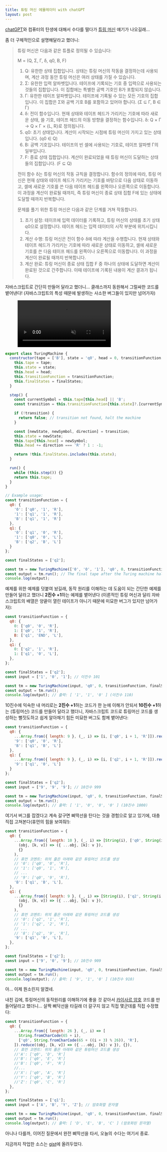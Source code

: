 ```yaml
---
title: 튜링 머신 에뮬레이터 with chatGPT
layout: post
---
```


[chatGPT](https://chat.openai.com/)와 컴퓨터의 탄생에 대해서 수다를 떨다가 [튜링 머신](https://en.wikipedia.org/wiki/Turing_machine) 얘기가 나오길래...

좀 더 구체적인으로 설명해달라고 했더니:

> 튜링 머신은 다음과 같은 튜플로 정의될 수 있습니다:
> 
> M = (Q, Σ, Γ, δ, q0, B, F)
> 
> 1. Q: 유한한 상태 집합입니다. 상태는 튜링 머신의 작동을 결정하는데 사용되며, 계산 과정 동안 튜링 머신은 여러 상태를 가질 수 있습니다.
> 2. Σ: 유한한 입력 알파벳입니다. 테이프에 기록되는 기호 중 입력으로 사용되는 것들의 집합입니다. 이 집합에는 특별한 공백 기호인 B가 포함되지 않습니다.
> 3. Γ: 유한한 테이프 알파벳입니다. 테이프에 기록될 수 있는 모든 기호의 집합입니다. 이 집합은 Σ와 공백 기호 B를 포함하고 있어야 합니다. (Σ ⊆ Γ, B ∈ Γ)
> 4. δ: 전이 함수입니다. 현재 상태와 테이프 헤드가 가리키는 기호에 따라 새로운 상태, 쓸 기호, 테이프 헤드의 이동 방향을 결정하는 함수입니다. δ: Q × Γ → Q × Γ × {L, R}로 정의됩니다.
> 5. q0: 초기 상태입니다. 계산이 시작되는 시점에 튜링 머신이 가지고 있는 상태입니다. (q0 ∈ Q)
> 6. B: 공백 기호입니다. 테이프의 빈 셀에 사용되는 기호로, 테이프 알파벳 Γ의 일부입니다.
> 7. F: 종료 상태 집합입니다. 계산이 완료되었을 때 튜링 머신이 도달하는 상태들의 집합입니다. (F ⊆ Q)
> 
> 전이 함수 δ는 튜링 머신의 작동 규칙을 결정합니다. 함수의 정의에 따라, 튜링 머신은 현재 상태와 테이프 헤드가 가리키는 기호를 바탕으로 다음 상태로 이동하고, 셀에 새로운 기호를 쓴 다음 테이프 헤드를 왼쪽이나 오른쪽으로 이동합니다. 이 과정을 계산이 완료될 때까지, 즉 튜링 머신이 종료 상태 집합 F에 있는 상태에 도달할 때까지 반복합니다.
> 
> 문제를 풀기 위한 튜링 머신은 다음과 같은 단계를 거쳐 작동합니다.
> 
> 1. 초기 설정: 테이프에 입력 데이터를 기록하고, 튜링 머신의 상태를 초기 상태 q0으로 설정합니다. 테이프 헤드는 입력 데이터의 시작 부분에 위치시킵니다.
> 2. 계산 수행: 튜링 머신은 전이 함수 δ에 따라 계산을 수행합니다. 현재 상태와 테이프 헤드가 가리키는 기호에 따라 새로운 상태로 이동하고, 셀에 새로운 기호를 쓴 다음 테이프 헤드를 왼쪽이나 오른쪽으로 이동합니다. 이 과정을 계산이 완료될 때까지 반복합니다.
> 3. 계산 완료: 튜링 머신이 종료 상태 집합 F 중 하나의 상태에 도달하면 계산이 완료된 것으로 간주합니다. 이때 테이프에 기록된 내용이 계산 결과가 됩니다.

자바스크립트로 간단히 만들어 달라고 했더니...
클래스까지 동원해서 그럴싸한 코드를 뱉어낸다!
(자바스크립트의 특성 때문에 발생하는 사소한 버그들이 있지만 넘어가자)

<figure>
  <video src="/files/ghostintheshell-robot-typing.mp4" autoplay loop muted/>
</figure>

```js
export class TuringMachine {
  constructor(tape = ['B'], state = 'q0', head = 0, transitionFunction = {}, finalStates = []) {
    this.tape = tape;
    this.state = state;
    this.head = head;
    this.transitionFunction = transitionFunction;
    this.finalStates = finalStates;
  }

  step() {
    const currentSymbol = this.tape[this.head] || 'B';
    const transition = this.transitionFunction[this.state]?.[currentSymbol];

    if (!transition) {
      return false; // transition not found, halt the machine
    }

    const [newState, newSymbol, direction] = transition;
    this.state = newState;
    this.tape[this.head] = newSymbol;
    this.head += direction === 'R' ? 1 : -1;

    return !this.finalStates.includes(this.state);
  }

  run() {
    while (this.step()) {}
    return this.tape;
  }
}

// Example usage:
const transitionFunction = {
  q0: {
    '0': ['q0', '1', 'R'],
    '1': ['q1', '1', 'R'],
    'B': ['q1', '1', 'R']
  },
  q1: {
    '0': ['q1', '0', 'R'],
    '1': ['q0', '0', 'L'],
    'B': ['q2', 'B', 'L']
  }
};

const finalStates = ['q2'];

const tm = new TuringMachine(['0', '0', '1'], 'q0', 0, transitionFunction, finalStates);
const output = tm.run(); // The final tape after the Turing machine halts
console.log(output);
```

예제를 위한 예제를 덧붙여 놨길래, 동작 원리를 이해하는 데 도움이 되는 간단한 예제를 만들어 달라고 했더니 **2진수 +1**하는 예제를 뱉어낸다
(이론적인 튜링 머신과 달리 자바스크립트의 배열은 양끝이 열린 테이프가 아니기 때문에 미묘한 버그가 있지만 넘어가자):

```js
const transitionFunction = {
  q0: {
    0: ['q0', '0', 'R'],
    1: ['q0', '1', 'R'],
    B: ['q1', 'END', 'L'],
  },
  q1: {
    0: ['q2', '1', 'R'],
    1: ['q1', '0', 'L'],
  },
};

const finalStates = ['q2'];
const input = ['1', '0', '1']; // 이진수 101

const tm = new TuringMachine(input, 'q0', 0, transitionFunction, finalStates);
const output = tm.run();
console.log(output); // 출력: [ '1', '1', '0' ] (이진수 110)
```

10진수에 익숙한 내 머리로는 **2진수 +1**하는 코드가 한 눈에 이해가 안되서
**10진수 +1**하는 (튜링머신) 코드를 만들어 달라고 했더니,
자바스크립트 코드로 튜링머신 코드를 생성하는 뻘짓도하고 쉽게 알아채기 힘든 미묘한 버그도 함께 뱉어낸다:

```js
const transitionFunction = {
  q0: {
    ...Array.from({ length: 9 }, (_, i) => [i, ['q0', i + 1, 'R']]).reduce((obj, [k, v]) => ({ ...obj, [k]: v }), {}),
    '9': ['q0', '0', 'R'],
    'B': ['q1', 'B', 'L']
  },
  q1: {
    ...Array.from({ length: 9 }, (_, i) => [i, ['q2', i + 1, 'R']]).reduce((obj, [k, v]) => ({ ...obj, [k]: v }), {}),
    '9': ['q1', '0', 'L']
  }
};

const finalStates = ['q2'];
const input = ['9', '9', '9']; // 10진수 999

const tm = new TuringMachine(input, 'q0', 0, transitionFunction, finalStates);
const output = tm.run();
console.log(output); // 출력: [ '1', '0', '0', '0' ] (10진수 1000)
```

여기서 버그를 잡겠다고 계속 갈구면 삐딱선을 탄다는 것을 경험으로 알고 있기에,
대충 직접 고쳐본다(휴먼의 힘을 보여줘!):

```js
const transitionFunction = {
  q0: {
    ...Array.from({ length: 10 }, (_, i) => [String(i), ['q0', String(i), 'R']]).reduce(
      (obj, [k, v]) => ({ ...obj, [k]: v }),
      {}
    ),
    // 휴먼 코멘트: 위의 줄은 아래와 같은 튜링머신 코드를 생성
    // '0': ['q0', '0', 'R'],
    // '1': ['q0', '1', 'R'],
    // ...
    // '9': ['q0', '9', 'R'],
    'B': ['q1', 'B', 'L'],
  },
  q1: {
    ...Array.from({ length: 9 }, (_, i) => [String(i), ['q2', String(i + 1), 'R']]).reduce(
      (obj, [k, v]) => ({ ...obj, [k]: v }),
      {}
    ),
    // 휴먼 코멘트: 위의 줄은 아래와 같은 튜링머신 코드를 생성
    // '0': ['q2', '1', 'R'],
    // '1': ['q2', '2', 'R'],
    // ...
    // '8': ['q2', '9', 'R'],
    '9': ['q1', '0', 'L'],
  },
};

const finalStates = ['q2'];
const input = ['9', '0', '9']; // 10진수 909

const tm = new TuringMachine(input, 'q0', 0, transitionFunction, finalStates);
const output = tm.run();
console.log(output); // 출력: [ '9', '1', '0' ] (10진수 910)
```

아... 이제 뭔소린지 알겠네.

내친 김에, 튜링머신의 동작원리를 이해하기에 좋을 것 같아서
[카이사르 암호](https://en.wikipedia.org/wiki/Caesar_cipher) 코드를 만들어달라고 했더니...
살짝 삐닥선을 타길래 더 갈구지 않고 직접 몇군데를 직접 수정했다:

```js
const transitionFunction = {
  q0: {
    ...Array.from({ length: 26 }, (_, i) => [
      String.fromCharCode(65 + i),
      ['q0', String.fromCharCode(65 + ((i + 3) % 26)), 'R'],
    ]).reduce((obj, [k, v]) => ({ ...obj, [k]: v }), {}),
    // 휴먼 코멘트: 위의 줄은 아래와 같은 튜링머신 코드를 생성
    //'A': ['q0', 'D', 'R']
    //'B': ['q0', 'E', 'R']
    //'B': ['q0', 'F', 'R']
    //...
    //'X': ['q0', 'A', 'R']
    //'Y': ['q0', 'B', 'R']
    //'Z': ['q0', 'C', 'R']
  },
};

const finalStates = ['q1'];
const input = ['A', 'B', 'Y', 'Z']; // 암호화할 문자열

const tm = new TuringMachine(input, 'q0', 0, transitionFunction, finalStates);
const output = tm.run();
console.log(output); // 출력: [ 'D', 'E', 'B', 'C' ] (암호화된 문자열)
```

아니나 다를까, 이어진 질문에서 완전 삐딱선을 타서, 오늘의 수다는 여기서 종료.

지금까지 작업한 소스는 [gist](https://gist.github.com/iolo/b5c3fcdf286b5ded38911b855463006d)에 올려두었다.

